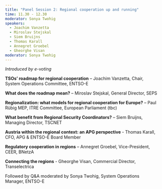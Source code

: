 ```yaml
---
title: "Panel Session 2: Regional cooperation up and running"
time: 11.30 - 12.30
moderator: Sonya Twohig
speakers: 
  - Joachim Vanzetta
  - Miroslav Stejskal
  - Siem Bruijns
  - Thomas Karall
  - Annegret Groebel
  - Gheorghe Visan
moderator: Sonya Twohig
---
```




_Introduced by e-voting_

__TSOs’ roadmap for regional cooperation__ – Joachim Vanzetta, Chair, System Operations Committee, ENTSO-E 

__What does the roadmap mean?__ – Miroslav Stejskal, General Director, SEPS

__Regionalization: what models for regional cooperation for Europe?__ – Paul Rübig MEP, ITRE Committee, European Parliament (tbc)

__What benefit from Regional Security Coordinators?__ – Siem Bruijns, Managing Director, TSCNET

__Austria within the regional context: an APG perspective__ - Thomas Karall, CFO, APG &amp; ENTSO-E Board Member

__Regulatory cooperation in regions__ – Annegret Groebel, Vice-President, CEER, BNetzA

__Connecting the regions__ - Gheorghe Visan, Commercial Director, Transelectrica


Followed by Q&A moderated by Sonya Twohig, System Operations Manager, ENTSO-E
